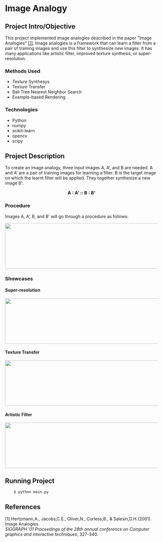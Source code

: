 # Image Analogy

## Project Intro/Objective
This project implemented image analogies described in the paper "Image Analogies" [[1]](#1). Image analogies is a framework that can learn a filter from a pair of training images and use this filter to synthesize new images. It has many applications like artistic filter, improved texture synthesis, or super-resolution.

### Methods Used
* Texture Synthesys
* Texture Transfer
* Ball Tree Nearest Neighbor Search
* Example-based Rendering

### Technologies
* Python
* numpy
* scikit-learn
* opencv
* scipy

## Project Description
To create an image analogy, three input images A, A’, and B are needed. A and A’ are a pair of training images for learning a filter. B is the target image on which the learnt filter will be applied. They together synthesize a new image B’:
<div align="center" style="font-size:15px"><b> A : A’ :: B : B’ </b></div>

### Procedure
Images A, A’, B, and B’ will go through a procedure as follows:
<p align="center">
 <img src="https://drive.google.com/uc?export=view&id=1-3tTcAaKUthUUgxG4A38eGFefqcbw2oF" width="600" height="150">
</p>

### Showcases
#### Super-resolution
<img src="https://drive.google.com/uc?export=view&id=1fy8Alc-8Gs7zzeVwFSREZOFQvwNcbglq" width="600" height="150">

#### Texture Transfer
<img src="https://drive.google.com/uc?export=view&id=1pq-9bv8lUH5bJ6WSKxJz9gMjAKTDFztM" width="600" height="150">

#### Artistic Filter
<img src="https://drive.google.com/uc?export=view&id=1crixK--TBxXqSWizf4G9UvVKDsKfXZ7q" width="600" height="150"><br/>

## Running Project
```bash
	$ python main.py
```

## References
<a id="1">[1]</a>
Hertzmann,A., Jacobs,C.E., Oliver,N., Curless,B., & Salesin,D.H.(2001).<br/>
Image Analogies.<br/>
<em>SIGGRAPH '01 Proceedings of the 28th annual conference on Computer graphics and interactive techniques</em>, 327-340.